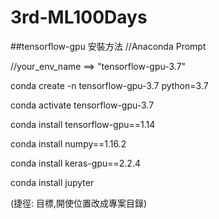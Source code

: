 # 3rd-ML100Days

##tensorflow-gpu 安裝方法
//Anaconda Prompt

//your_env_name ==> "tensorflow-gpu-3.7"

conda create -n tensorflow-gpu-3.7 python=3.7

conda activate tensorflow-gpu-3.7

conda install tensorflow-gpu==1.14

conda install numpy==1.16.2

conda install keras-gpu==2.2.4

conda install jupyter

(捷徑: 目標,開使位置改成專案目錄)



